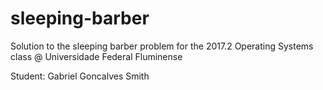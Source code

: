 # sleeping-barber
Solution to the sleeping barber problem for the 2017.2 Operating Systems class @ Universidade Federal Fluminense

Student: Gabriel Goncalves Smith
